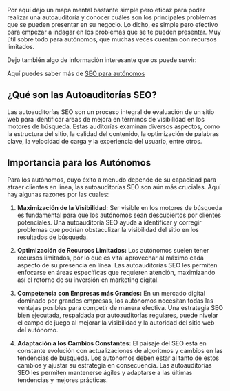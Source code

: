 Por aquí dejo un mapa mental bastante simple pero eficaz para poder realizar una autoauditoría y conocer cuáles son los principales problemas que se pueden presentar en su negocio. Lo dicho, es simple pero efectivo para empezar a indagar en los problemas que se te pueden presentar. Muy útil sobre todo para autónomos, que muchas veces cuentan con recursos limitados.

Dejo también algo de información interesante que os puede servir:

Aquí puedes saber más de [SEO para autónomos](https://redactores-online.com/seo-para-autonomos/)

## **¿Qué son las Autoauditorías SEO?**

Las autoauditorías SEO son un proceso integral de evaluación de un sitio web para identificar áreas de mejora en términos de visibilidad en los motores de búsqueda. Estas auditorías examinan diversos aspectos, como la estructura del sitio, la calidad del contenido, la optimización de palabras clave, la velocidad de carga y la experiencia del usuario, entre otros.

## **Importancia para los Autónomos**

Para los autónomos, cuyo éxito a menudo depende de su capacidad para atraer clientes en línea, las autoauditorías SEO son aún más cruciales. Aquí hay algunas razones por las cuales:

1. **Maximización de la Visibilidad:** Ser visible en los motores de búsqueda es fundamental para que los autónomos sean descubiertos por clientes potenciales. Una autoauditoría SEO ayuda a identificar y corregir problemas que podrían obstaculizar la visibilidad del sitio en los resultados de búsqueda.

2. **Optimización de Recursos Limitados:** Los autónomos suelen tener recursos limitados, por lo que es vital aprovechar al máximo cada aspecto de su presencia en línea. Las autoauditorías SEO les permiten enfocarse en áreas específicas que requieren atención, maximizando así el retorno de su inversión en marketing digital.

3. **Competencia con Empresas más Grandes:** En un mercado digital dominado por grandes empresas, los autónomos necesitan todas las ventajas posibles para competir de manera efectiva. Una estrategia SEO bien ejecutada, respaldada por autoauditorías regulares, puede nivelar el campo de juego al mejorar la visibilidad y la autoridad del sitio web del autónomo.

4. **Adaptación a los Cambios Constantes:** El paisaje del SEO está en constante evolución con actualizaciones de algoritmos y cambios en las tendencias de búsqueda. Los autónomos deben estar al tanto de estos cambios y ajustar su estrategia en consecuencia. Las autoauditorías SEO les permiten mantenerse ágiles y adaptarse a las últimas tendencias y mejores prácticas.
